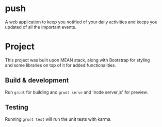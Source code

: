 # push

A web application to keep you notified of your daily activities and keeps you updated of all the important events.

# Project

This project was built upon MEAN stack, along with Bootstrap for styling and some libraries on top of it for added functionalities.

## Build & development

Run `grunt` for building and `grunt serve` and 'node server.js' for preview.

## Testing

Running `grunt test` will run the unit tests with karma.
